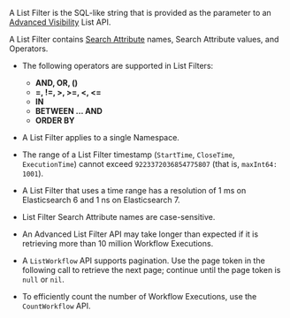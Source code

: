 A List Filter is the SQL-like string that is provided as the parameter to an [Advanced Visibility](/concepts/what-is-advanced-visibility) List API.

A List Filter contains [Search Attribute](/concepts/what-is-a-search-attribute) names, Search Attribute values, and Operators.

- The following operators are supported in List Filters:

  - **AND, OR, ()**
  - **=, !=, >, >=, <, <=**
  - **IN**
  - **BETWEEN ... AND**
  - **ORDER BY**

- A List Filter applies to a single Namespace.

- The range of a List Filter timestamp (`StartTime`, `CloseTime`, `ExecutionTime`) cannot exceed `9223372036854775807` (that is, `maxInt64: 1001`).

- A List Filter that uses a time range has a resolution of 1 ms on Elasticsearch 6 and 1 ns on Elasticsearch 7.

- List Filter Search Attribute names are case-sensitive.

- An Advanced List Filter API may take longer than expected if it is retrieving more than 10 million Workflow Executions.

- A `ListWorkflow` API supports pagination.
  Use the page token in the following call to retrieve the next page; continue until the page token is `null` or `nil`.

- To efficiently count the number of Workflow Executions, use the `CountWorkflow` API.
